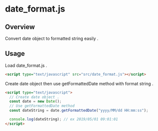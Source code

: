 # date_format.js

## Overview
Convert date object to formatted string easily .

## Usage

Load date_format.js .

```html
<script type="text/javascript" src="src/date_format.js"></script>
```

Create date object then use getFormattedDate method with format string .

```html
<script type="text/javascript">
  // Create date object . 
  const date = new Date();
  // Use getFormattedDate method
  const dateString = date.getFormattedDate("yyyy/MM/dd HH:mm:ss");

  console.log(dateString); // ex 2019/05/01 09:01:01
</script>
```
